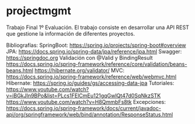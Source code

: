 # projectmgmt
Trabajo Final 1º Evaluación. El trabajo consiste en desarrollar una API REST que gestione la información de diferentes proyectos.


Bibliografías: 
SpringBoot: 
    https://spring.io/projects/spring-boot#overview
JPA: 
    https://docs.spring.io/spring-data/jpa/reference/jpa.html
Swagger: 
    https://springdoc.org
Validación con @Valid y BindingResult
    https://docs.spring.io/spring-framework/reference/core/validation/beans-beans.html
    https://hibernate.org/validator/
MVC:
    https://docs.spring.io/spring-framework/reference/web/webmvc.html
Hibernate: 
    https://spring.io/guides/gs/accessing-data-jpa
Tutoriales: 
    https://www.youtube.com/watch?v=iBGkJln9BPo&list=PLcs1FElCmEu121gqGwlQt47d0SqNkzSTK
    https://www.youtube.com/watch?v=H8QmmbFs8tk
Excepciones:
    https://docs.spring.io/spring-framework/docs/current/javadoc-api/org/springframework/web/bind/annotation/ResponseStatus.html


